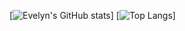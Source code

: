 
[![Evelyn's GitHub stats](https://github-readme-stats.vercel.app/api?username=evelynsfranca&hide=contribs,prs&show_icons=true&theme=midnight-purple&count_private=true)]
[![Top Langs](https://github-readme-stats.vercel.app/api/top-langs/?username=evelynsfranca&layout=compact)]
